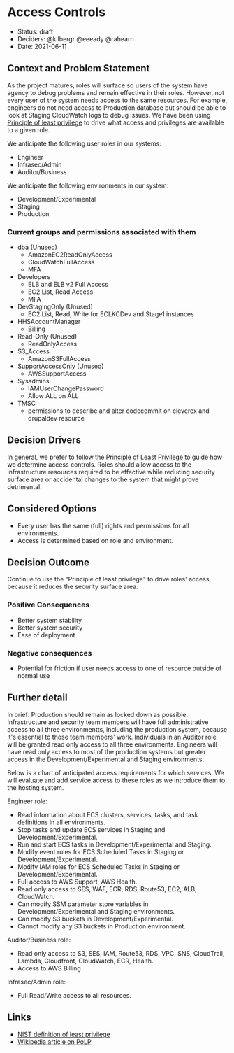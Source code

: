 # Access Controls

* Status: draft
* Deciders: @kilbergr @eeeady @rahearn
* Date: 2021-06-11

## Context and Problem Statement

As the project matures, roles will surface so users of the system have agency to debug problems and remain effective in their roles. However, not every user of the system needs access to the same resources. For example, engineers do not need access to Production database but should be able to look at Staging CloudWatch logs to debug issues. We have been using [Principle of least privilege](https://en.wikipedia.org/wiki/Principle_of_least_privilege) to drive what access and privileges are available to a given role.

We anticipate the following user roles in our systems:

 * Engineer
 * Infrasec/Admin
 * Auditor/Business

We anticipate the following environments in our system:

 * Development/Experimental
 * Staging
 * Production

### Current groups and permissions associated with them

* dba (Unused)
    * AmazonEC2ReadOnlyAccess
    * CloudWatchFullAccess
    * MFA
* Developers
    * ELB and ELB v2 Full Access
    * EC2 List, Read Access
    * MFA
* DevStagingOnly (Unused)
    * EC2 List, Read, Write for ECLKCDev and Stage1 instances
* HHSAccountManager
    * Billing
* Read-Only (Unused)
    * ReadOnlyAccess
* S3_Access
    * AmazonS3FullAccess
* SupportAccessOnly (Unused)
    * AWSSupportAccess
* Sysadmins
    * IAMUserChangePassword
    * Allow ALL on ALL
* TMSC
    * permissions to describe and alter codecommit on cleverex and drupaldev resource

## Decision Drivers

In general, we prefer to follow the [Principle of Least Privilege](https://en.wikipedia.org/wiki/Principle_of_least_privilege) to guide how we determine access controls. Roles should allow access to the infrastructure resources required to be effective while reducing security surface area or accidental changes to the system that might prove detrimental.

## Considered Options

* Every user has the same (full) rights and permissions for all environments.
* Access is determined based on role and environment.

## Decision Outcome

Continue to use the "Principle of least privilege" to drive roles' access, because it reduces the security surface area.

### Positive Consequences

* Better system stability
* Better system security
* Ease of deployment

### Negative consequences

* Potential for friction if user needs access to one of resource outside of normal use

## Further detail

In brief: Production should remain as locked down as possible. Infrastructure and security team members will have full administrative access to all three environmentts, including the production system, because it's essential to those team members' work. Individuals in an Auditor role will be granted read only access to all three environments. Engineers will have read only access to most of the production systems but greater access in the Development/Experimental and Staging environments.

Below is a chart of anticipated access requirements for which services. We will evaluate and add service access to these roles as we introduce them to the hosting system.

Engineer role:

* Read information about ECS clusters, services, tasks, and task definitions in all environments.
* Stop tasks and update ECS services in Staging and Development/Experimental.
* Run and start ECS tasks in Development/Experimental and Staging.
* Modify event rules for ECS Scheduled Tasks in Staging or Development/Experimental.
* Modify IAM roles for ECS Scheduled Tasks in Staging or Development/Experimental.
* Full access to AWS Support, AWS Health.
* Read only access to SES, WAF, ECR, RDS, Route53, EC2, ALB, CloudWatch.
* Can modify SSM parameter store variables in Development/Experimental and Staging environments.
* Can modify S3 buckets in Development/Experimental.
* Cannot modify any S3 buckets in Production environment.

Auditor/Business role:

* Read only access to S3, SES, IAM, Route53, RDS, VPC, SNS, CloudTrail, Lambda, Cloudfront, CloudWatch, ECR, Health.
* Access to AWS Billing

Infrasec/Admin role:

* Full Read/Write access to all resources.

## Links

* [NIST definition of least privilege](https://csrc.nist.gov/glossary/term/least-privilege)
* [Wikipedia article on PoLP](https://en.wikipedia.org/wiki/Principle_of_least_privilege)
